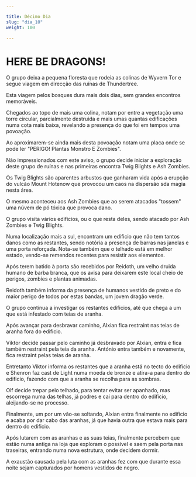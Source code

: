 ```yaml
---

title: Décimo Dia
slug: "dia_10"
weight: 100

---
```


# HERE BE DRAGONS!

O grupo deixa a pequena floresta que rodeia as colinas de Wyvern Tor e segue viagem em direcção das ruínas de Thundertree.

Esta viagem pelos bosques dura mais dois dias, sem grandes encontros memoráveis.

Chegados ao topo de mais uma colina, notam por entre a vegetação uma torre circular, parcialmente destruida e mais umas quantas edificações numa cota mais baixa, revelando a presença do que foi em tempos uma povoação.

Ao aproximarem-se ainda mais desta povoação notam uma placa onde se pode ler "PERIGO! Plantas Monstro E Zombies".

Não impressionados com este aviso, o grupo decide iniciar a exploração deste grupo de ruínas e nas primeiras encontra Twig Blights e Ash Zombies.

Os Twig Blights são aparentes arbustos que ganharam vida após a erupção do vulcão Mount Hotenow que provocou um caos na dispersão sda magia nesta área. 

O mesmo aconteceu aos Ash Zombies que ao serem atacados "tossem" uma núvem de pó tóxica que provoca dano.

O grupo visita vários edificios, ou o que resta deles, sendo atacado por Ash Zombies e Twig Blights.

Numa localização mais a sul, encontram um edificio que não tem tantos danos como as restantes, sendo notória a presença de barras nas janelas e uma porta reforçada. Nota-se também que o telhado está em melhor estado, vendo-se remendos recentes para resistir aos elementos.

Após terem batido à porta são recebidos por Reidoth, um velho druida humano de barba branca, que os avisa para deixarem este local cheio de perigos, zombies e plantas animadas.

Reidoth também informa da presença de humanos vestido de preto e do maior perigo de todos por estas bandas, um jovem dragão verde.

O grupo continua a investigar os restantes edificios, até que chega a um que está infestado com teias de aranha. 

Após avançar para desbravar caminho, Alxian fica restraint nas teias de aranha fora do edificio.

Viktor decide passar pelo caminho já desbravado por Alxian, entra e fica também restraint pela teia da aranha.
António entra também e novamente, fica restraint pelas teias de aranha.

Entretanto Viktor informa os restantes que a aranha está no tecto do edificio e Shenron faz cast de Light numa moeda de bronze e atira-a para dentro do edificio, fazendo com que a aranha se recolha para as sombras.

Olf decide trepar pelo telhado, para tentar evitar ser apanhado, mas escorrega numa das telhas, já podres e cai para dentro do edificio, aleijando-se no processo.

Finalmente, um por um vão-se soltando, Alxian entra finalmente no edificio e acaba por dar cabo das aranhas, já que havia outra que estava mais para dentro do edificio.

Após lutarem com as aranhas e as suas teias, finalmente percebem que estão numa antiga na loja que exploram o possível e saem pela porta nas traseiras, entrando numa nova estrutura, onde decidem dormir.

A exaustão causada pela luta com as aranhas fez com que durante essa noite sejam capturados por homens vestidos de negro.



